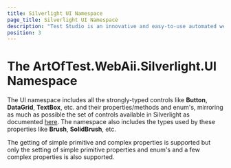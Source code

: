 ```yaml
---
title: Silverlight UI Namespace
page_title: Silverlight UI Namespace
description: "Test Studio is an innovative and easy-to-use automated web, WPF and load testing solution. Test Studio tests support essential technologies like ASP.NET AJAX, Silverlight, PHP and MVC. HTML5, Testing framework, functional testing, performance testing, load testing, exploratory testing, manual testing."
position: 3
---
```

# The ArtOfTest.WebAii.Silverlight.UI Namespace

The UI namespace includes all the strongly-typed controls like **Button**, **DataGrid**, **TextBox**, etc. and their properties/methods and enum's, mirroring as much as possible the set of controls available in Silverlight as documented <a href="http://msdn.microsoft.com/en-us/library/system.windows.frameworkelement(VS.96).aspx" target="_blank">here</a>. The namespace also includes the types used by these properties like **Brush**, **SolidBrush**, etc.
 
The getting of simple primitive and complex properties is supported but only the setting of simple primitive properties and enum's and a few complex properties is also supported.


